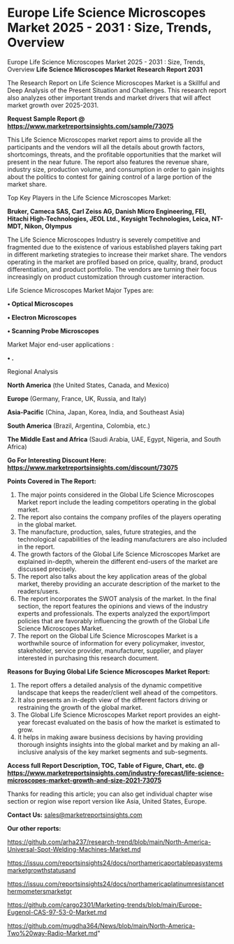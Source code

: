 # Europe Life Science Microscopes Market 2025 - 2031 : Size, Trends, Overview
Europe Life Science Microscopes Market 2025 - 2031 : Size, Trends, Overview
<strong>Life Science Microscopes Market Research Report 2031</strong>

The Research Report on Life Science Microscopes Market is a Skillful and Deep Analysis of the Present Situation and Challenges. This research report also analyzes other important trends and market drivers that will affect market growth over 2025-2031.

<strong>Request Sample Report @ <a href=https://www.marketreportsinsights.com/sample/73075>https://www.marketreportsinsights.com/sample/73075</a></strong>

This Life Science Microscopes market report aims to provide all the participants and the vendors will all the details about growth factors, shortcomings, threats, and the profitable opportunities that the market will present in the near future. The report also features the revenue share, industry size, production volume, and consumption in order to gain insights about the politics to contest for gaining control of a large portion of the market share.

Top Key Players in the Life Science Microscopes Market:

<strong>Bruker, Cameca SAS, Carl Zeiss AG, Danish Micro Engineering, FEI, Hitachi High-Technologies, JEOL Ltd., Keysight Technologies, Leica, NT-MDT, Nikon, Olympus</strong>

The Life Science Microscopes Industry is severely competitive and fragmented due to the existence of various established players taking part in different marketing strategies to increase their market share. The vendors operating in the market are profiled based on price, quality, brand, product differentiation, and product portfolio. The vendors are turning their focus increasingly on product customization through customer interaction.

Life Science Microscopes Market Major Types are:

<strong>• Optical Microscopes

• Electron Microscopes

• Scanning Probe Microscopes</strong>

Market Major end-user applications :

<strong>• .</strong>

Regional Analysis

</u><strong><b>North America</b></strong> (the United States, Canada, and Mexico)

<strong><b>Europe </b></strong>(Germany, France, UK, Russia, and Italy)

<strong><b>Asia-Pacific</b></strong> (China, Japan, Korea, India, and Southeast Asia)

<strong><b>South America</b></strong> (Brazil, Argentina, Colombia, etc.)

<strong><b>The Middle East and Africa</b></strong> (Saudi Arabia, UAE, Egypt, Nigeria, and South Africa)

<strong>Go For Interesting Discount Here: <a href=https://www.marketreportsinsights.com/discount/73075>https://www.marketreportsinsights.com/discount/73075</a></strong>

<strong>Points Covered in The Report:</strong>
<ol>
  <li>The major points considered in the Global Life Science Microscopes Market report include the leading competitors operating in the global market.</li>
  <li>The report also contains the company profiles of the players operating in the global market.</li>
  <li>The manufacture, production, sales, future strategies, and the technological capabilities of the leading manufacturers are also included in the report.</li>
  <li>The growth factors of the Global Life Science Microscopes Market are explained in-depth, wherein the different end-users of the market are discussed precisely.</li>
  <li>The report also talks about the key application areas of the global market, thereby providing an accurate description of the market to the readers/users.</li>
  <li>The report incorporates the SWOT analysis of the market. In the final section, the report features the opinions and views of the industry experts and professionals. The experts analyzed the export/import policies that are favorably influencing the growth of the Global Life Science Microscopes Market.</li>
  <li>The report on the Global Life Science Microscopes Market is a worthwhile source of information for every policymaker, investor, stakeholder, service provider, manufacturer, supplier, and player interested in purchasing this research document.</li>
</ol>
<strong>Reasons for Buying Global Life Science Microscopes Market Report:</strong>

<ol>
  <li>The report offers a detailed analysis of the dynamic competitive landscape that keeps the reader/client well ahead of the competitors.</li>
  <li>It also presents an in-depth view of the different factors driving or restraining the growth of the global market.</li>
  <li>The Global Life Science Microscopes Market report provides an eight-year forecast evaluated on the basis of how the market is estimated to grow.</li>
  <li>It helps in making aware business decisions by having providing thorough insights insights into the global market and by making an all-inclusive analysis of the key market segments and sub-segments.</li>
</ol>
<strong>Access full Report Description, TOC, Table of Figure, Chart, etc. @ <a href=https://www.marketreportsinsights.com/industry-forecast/life-science-microscopes-market-growth-and-size-2021-73075>https://www.marketreportsinsights.com/industry-forecast/life-science-microscopes-market-growth-and-size-2021-73075</a></strong>


Thanks for reading this article; you can also get individual chapter wise section or region wise report version like Asia, United States, Europe.

<strong>Contact Us:</strong>
sales@marketreportsinsights.com

<strong>Our other reports:</strong>

<a href=https://github.com/arha237/research-trend/blob/main/North-America-Universal-Spot-Welding-Machines-Market.md>https://github.com/arha237/research-trend/blob/main/North-America-Universal-Spot-Welding-Machines-Market.md</a>

<a href=https://issuu.com/reportsinsights24/docs/northamericaportablepasystemsmarketgrowthstatusand>https://issuu.com/reportsinsights24/docs/northamericaportablepasystemsmarketgrowthstatusand</a>

<a href=https://issuu.com/reportsinsights24/docs/northamericaplatinumresistancethermometersmarketgr>https://issuu.com/reportsinsights24/docs/northamericaplatinumresistancethermometersmarketgr</a>

<a href=https://github.com/cargo2301/Marketing-trends/blob/main/Europe-Eugenol-CAS-97-53-0-Market.md>https://github.com/cargo2301/Marketing-trends/blob/main/Europe-Eugenol-CAS-97-53-0-Market.md</a>

<a href=https://github.com/mugdha364/News/blob/main/North-America-Two%20way-Radio-Market.md>https://github.com/mugdha364/News/blob/main/North-America-Two%20way-Radio-Market.md</a>"

